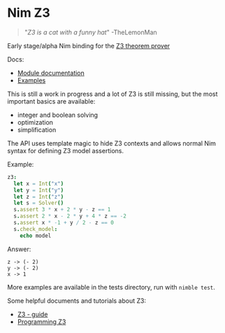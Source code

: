 
# Nim Z3

> "_Z3 is a cat with a funny hat_"
> -TheLemonMan

Early stage/alpha Nim binding for the [Z3 theorem prover](https://github.com/Z3Prover/z3)

Docs:

* [Module documentation](http://htmlpreview.github.io/?https://github.com/zevv/nimz3/blob/master/src/z3.html)
* [Examples](https://github.com/zevv/nimz3/blob/master/tests/test1.nim)

This is still a work in progress and a lot of Z3 is still missing, but the most
important basics are available:

* integer and boolean solving
* optimization
* simplification

The API uses template magic to hide Z3 contexts and allows normal Nim syntax for defining Z3 model assertions.

Example:

```nim
z3:
  let x = Int("x")
  let y = Int("y")
  let z = Int("z")
  let s = Solver()
  s.assert 3 * x + 2 * y - z == 1
  s.assert 2 * x - 2 * y + 4 * z == -2
  s.assert x * -1 + y / 2 - z == 0
  s.check_model:
    echo model
```

Answer:

```
z -> (- 2)
y -> (- 2)
x -> 1
```

More examples are available in the tests directory, run with `nimble test`.

Some helpful documents and tutorials about Z3:

* [Z3 - guide](https://rise4fun.com/z3/tutorialcontent/guide)
* [Programming Z3](https://theory.stanford.edu/~nikolaj/programmingz3.html)
